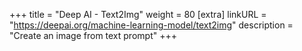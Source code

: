 +++
title = "Deep AI - Text2Img"
weight = 80
[extra]
linkURL = "https://deepai.org/machine-learning-model/text2img"
description = "Create an image from text prompt"
+++